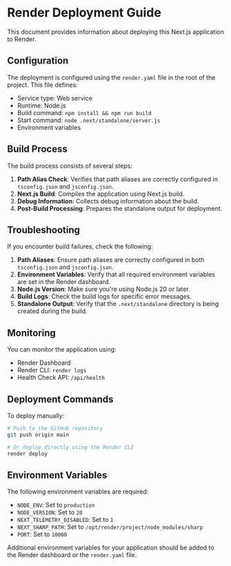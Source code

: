 # Render Deployment Guide

This document provides information about deploying this Next.js application to Render.

## Configuration

The deployment is configured using the `render.yaml` file in the root of the project. This file defines:

- Service type: Web service
- Runtime: Node.js
- Build command: `npm install && npm run build`
- Start command: `node .next/standalone/server.js`
- Environment variables

## Build Process

The build process consists of several steps:

1. **Path Alias Check**: Verifies that path aliases are correctly configured in `tsconfig.json` and `jsconfig.json`.
2. **Next.js Build**: Compiles the application using Next.js build.
3. **Debug Information**: Collects debug information about the build.
4. **Post-Build Processing**: Prepares the standalone output for deployment.

## Troubleshooting

If you encounter build failures, check the following:

1. **Path Aliases**: Ensure path aliases are correctly configured in both `tsconfig.json` and `jsconfig.json`.
2. **Environment Variables**: Verify that all required environment variables are set in the Render dashboard.
3. **Node.js Version**: Make sure you're using Node.js 20 or later.
4. **Build Logs**: Check the build logs for specific error messages.
5. **Standalone Output**: Verify that the `.next/standalone` directory is being created during the build.

## Monitoring

You can monitor the application using:

- Render Dashboard
- Render CLI: `render logs`
- Health Check API: `/api/health`

## Deployment Commands

To deploy manually:

```bash
# Push to the GitHub repository
git push origin main

# Or deploy directly using the Render CLI
render deploy
```

## Environment Variables

The following environment variables are required:

- `NODE_ENV`: Set to `production`
- `NODE_VERSION`: Set to `20`
- `NEXT_TELEMETRY_DISABLED`: Set to `1`
- `NEXT_SHARP_PATH`: Set to `/opt/render/project/node_modules/sharp`
- `PORT`: Set to `10000`

Additional environment variables for your application should be added to the Render dashboard or the `render.yaml` file. 